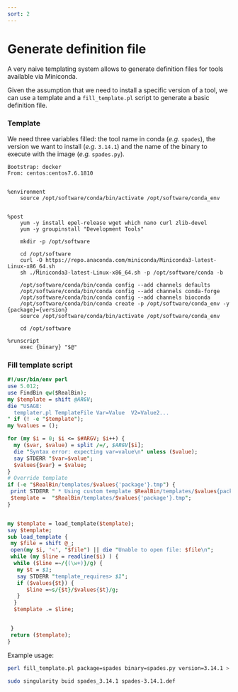 ```yaml
---
sort: 2
---
```

# Generate definition file

A very naive templating system allows to generate definition files for
tools available via Miniconda.

Given the assumption that we need to install a specific version of a tool, we
can use a template and a `fill_template.pl` script to generate a basic definition
file.

### Template

We need three variables filled: the tool name in conda (_e.g._ `spades`),
the version we want to install (_e.g._ `3.14.1`) and the name of the
binary to execute with the image (_e.g._ `spades.py`).

```text
Bootstrap: docker
From: centos:centos7.6.1810


%environment
    source /opt/software/conda/bin/activate /opt/software/conda_env


%post
    yum -y install epel-release wget which nano curl zlib-devel
    yum -y groupinstall "Development Tools"

    mkdir -p /opt/software

    cd /opt/software
    curl -O https://repo.anaconda.com/miniconda/Miniconda3-latest-Linux-x86_64.sh
    sh ./Miniconda3-latest-Linux-x86_64.sh -p /opt/software/conda -b

    /opt/software/conda/bin/conda config --add channels defaults
    /opt/software/conda/bin/conda config --add channels conda-forge
    /opt/software/conda/bin/conda config --add channels bioconda
    /opt/software/conda/bin/conda create -p /opt/software/conda_env -y {package}={version}    
    source /opt/software/conda/bin/activate /opt/software/conda_env

    cd /opt/software

%runscript
    exec {binary} "$@"
```

### Fill template script

```perl
#!/usr/bin/env perl
use 5.012;
use FindBin qw($RealBin);
my $template = shift @ARGV;
die "USAGE:
  templater.pl TemplateFile Var=Value  V2=Value2...
" if (! -e "$template");
my %values = ();

for (my $i = 0; $i <= $#ARGV; $i++) {
  my ($var, $value) = split /=/, $ARGV[$i];
  die "Syntax error: expecting var=value\n" unless ($value);
  say STDERR "$var=$value";
  $values{$var} = $value;
}
# Override template
if (-e "$RealBin/templates/$values{'package'}.tmp") {
 print STDERR " * Using custom template $RealBin/templates/$values{package}.tmp";
 $template =  "$RealBin/templates/$values{'package'}.tmp";
}


my $template = load_template($template);
say $template;
sub load_template {
 my $file = shift @_;
 open(my $i, '<', "$file") || die "Unable to open file: $file\n";
 while (my $line = readline($i) ) {
  while ($line =~/{(\w+)}/g) {
   my $t = $1;
   say STDERR "template_requires> $1";
   if ($values{$t}) {
      $line =~s/{$t}/$values{$t}/g;
   }
  }
  $template .= $line;


 }
 return ($template);
}

```

Example usage:
```bash
perl fill_template.pl package=spades binary=spades.py version=3.14.1 > spades-3.14.1.def

sudo singularity buid spades_3.14.1 spades-3.14.1.def
```
